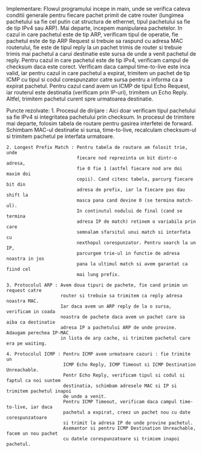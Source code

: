 Implementare:
    Flowul programului incepe in main, unde se verifica cateva conditii
    generale pentru fiecare pachet primit de catre router (lungimea pachetului
    sa fie cel putin cat structura de ethernet, tipul pachetului sa fie de tip
    IPv4 sau ARP). Mai departe, incepem manipularea pachetelor.
    In cazul in care pachetul este de tip ARP, verificam tipul de operatie,
    fie pachetul este de tip ARP Request si trebuie sa raspund cu adresa MAC
    routerului, fie este de tipul reply la un pachet trimis de router si trebuie
    trimis mai pachetul a carui destinatie este sursa de unde a venit pachetul
    de reply. Pentru cazul in care pachetul este de tip IPv4, verificam campul
    de checksum daca este corect. Verificam daca campul time-to-live este inca
    valid, iar pentru cazul in care pachetul a expirat, trimitem un pachet de
    tip ICMP cu tipul si codul corespunzator catre sursa pentru a informa ca a
    expirat pachetul. Pentru cazul cand avem un ICMP de tipul Echo Request,
    iar routerul este destinatia (verificam prin IP-uri), trimitem un Echo Reply.
    Altfel, trimitem pachetul curent spre urmatoarea destinatie. 

Puncte rezolvate:
    1. Procesul de dirijare : Aici doar verificam tipul pachetului sa fie
                              IPv4 si integritatea pachetului prin checksum.
                              In procesul de trimitere mai departe, folosim
                              tabela de routare pentru gasirea interfetei de
                              forward. Schimbam MAC-ul destinatie si sursa,
                              time-to-live, recalculam checksum-ul si
                              trimitem pachetul pe interfata urmatoare.

    2. Longest Prefix Match : Pentru tabela de routare am folosit trie, unde
                              fiecare nod reprezinta un bit dintr-o adresa,
                              fie 0 fie 1 (astfel fiecare nod are doi maxim doi
                              copii). Cand citesc tabela, parcurg fiecare bit din
                              adresa de prefix, iar la fiecare pas dau shift la
                              masca pana cand devine 0 (se termina match-ul).
                              In continutul nodului de final (cand se termina
                              adresa IP de match) retinem o variabila prin care
                              semnalam sfarsitul unui match si interfata cu
                              nexthopul corespunzator. Pentru search la un IP,
                              parcurgem trie-ul in functie de adresa noastra in jos
                              pana la ultimul match si avem garantat ca fiind cel
                              mai lung prefix.

    3. Protocolul ARP : Avem doua tipuri de pachete, fie cand primim un request catre
                        router si trebuie sa trimitem ca reply adresa noastra MAC.
                        Iar daca avem un ARP reply de la o sursa, verificam in coada
                        noastra de pachete daca avem un pachet care sa aiba ca destinatie
                        adresa IP a pachetului ARP de unde provine. Adaugam perechea IP-MAC
                        in lista de arp cache, si trimitem pachetul care era pe waiting.

    4. Protocolul ICMP : Pentru ICMP avem urmatoare cazuri : fie trimite un
                         ICMP Echo Reply, ICMP Timeout si ICMP Destination Unreachable.
                         Pentr Echo Reply, verificam tipul si codul si faptul ca noi suntem
                         destinatia, schimbam adresele MAC si IP si trimitem pachetul inapoi
                         de unde a venit.
                         Pentru ICMP Timeout, verificam daca campul time-to-live, iar daca
                         pachetul a expirat, creez un pachet nou cu date corespunzatoare
                         si trimit la adresa IP de unde provine pachetul.
                         Asemantor si pentru ICMP Destination Unreachable, facem un nou pachet
                         cu datele corespunzatoare si trimiem inapoi pachetul.
